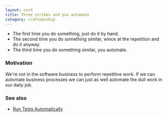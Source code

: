 ```yaml
---
layout: card
title: Three strikes and you automate
category: craftmanship
---
```


* The first time you do something, just do it by hand.
* The second time you do something similar, wince at the repetition and do it anyway.
* The third time you do something similar, you automate.

### Motivation

We're not in the software business to perform repetitive work. If we can automate business processes we can just as well automate the dull work in our daily job.

### See also

* [Run Tests Automatically](run-tests-automatically)

